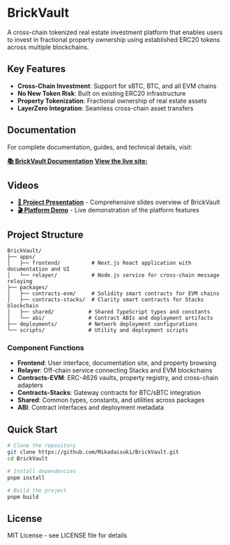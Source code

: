 # BrickVault

A cross-chain tokenized real estate investment platform that enables users to invest in fractional property ownership using established ERC20 tokens across multiple blockchains.

## Key Features

- **Cross-Chain Investment**: Support for sBTC, BTC, and all EVM chains
- **No New Token Risk**: Built on existing ERC20 infrastructure
- **Property Tokenization**: Fractional ownership of real estate assets
- **LayerZero Integration**: Seamless cross-chain asset transfers

## Documentation

For complete documentation, guides, and technical details, visit:

**[📚 BrickVault Documentation](https://brick-vault-frontend.vercel.app/docs)**
**[View the live site:](https://brick-vault-frontend.vercel.app)**

## Videos

- **[🎥 Project Presentation](https://youtu.be/hPiBzkNbKIA)** - Comprehensive slides overview of BrickVault
- **[🎬 Platform Demo](https://youtu.be/g4hohpKgSII)** - Live demonstration of the platform features

## Project Structure

```
BrickVault/
├── apps/
│   ├── frontend/          # Next.js React application with documentation and UI
│   └── relayer/           # Node.js service for cross-chain message relaying
├── packages/
│   ├── contracts-evm/     # Solidity smart contracts for EVM chains
│   ├── contracts-stacks/  # Clarity smart contracts for Stacks blockchain
│   ├── shared/           # Shared TypeScript types and constants
│   └── abi/              # Contract ABIs and deployment artifacts
├── deployments/          # Network deployment configurations
└── scripts/              # Utility and deployment scripts
```

### Component Functions

- **Frontend**: User interface, documentation site, and property browsing
- **Relayer**: Off-chain service connecting Stacks and EVM blockchains
- **Contracts-EVM**: ERC-4626 vaults, property registry, and cross-chain adapters
- **Contracts-Stacks**: Gateway contracts for BTC/sBTC integration
- **Shared**: Common types, constants, and utilities across packages
- **ABI**: Contract interfaces and deployment metadata

## Quick Start

```bash
# Clone the repository
git clone https://github.com/Mikadaisuki/BrickVault.git
cd BrickVault

# Install dependencies
pnpm install

# Build the project
pnpm build
```

## License

MIT License - see LICENSE file for details
